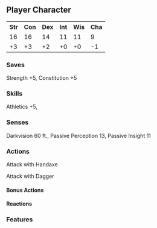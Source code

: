 ## Player Character


<table style="width:100%">
 <tr>
   <th>Str</th>
   <th>Con</th>
   <th>Dex</th>
   <th>Int</th>
   <th>Wis</th>
   <th>Cha</th>
 </tr>
 <tr>
   <td>16</td>
   <td>16</td>
   <td>14</td>
   <td>11</td>
   <td>11</td>
   <td>9</td>
 </tr>
 <tr>
   <td><ChatMacro message="Strength check: [1d20+3]">+3</ChatMacro></td>
   <td><ChatMacro message="Constitution check: [1d20+3]">+3</ChatMacro></td>
   <td><ChatMacro message="Dexterity check: [1d20+2]">+2</ChatMacro></td>
   <td><ChatMacro message="Intelligence check: [1d20+0]">+0</ChatMacro></td>
   <td><ChatMacro message="Wisdom check: [1d20+0]">+0</ChatMacro></td>
   <td><ChatMacro message="Charisma check: [1d20-1]">-1</ChatMacro></td>
 </tr>
</table>

### Saves
<ChatMacro message="Strength save: [1d20+5]">Strength +5</ChatMacro>, <ChatMacro message="Constitution save: [1d20+5]">Constitution +5</ChatMacro>

### Skills
<ChatMacro message="Athletics check: [1d20+5]">Athletics +5</ChatMacro>,

### Senses
Darkvision 60 ft., Passive Perception 13, Passive Insight 11

### Actions


<ChatMacro
  templateId="attackTemplate"
  var-weapon="Handaxe"
  var-attackRollFormula="[1d20 + 5]"
  var-damageRollFormula="[1d6 + 6]">
  Attack with Handaxe
</ChatMacro>

<ChatMacro
  templateId="attackTemplate"
  var-weapon="Axe"
  var-attackRollFormula="[1d20 + 5]"
  var-damageRollFormula="[1d4 + 4]">
  Attack with Dagger
</ChatMacro>



#### Bonus Actions



#### Reactions


### Features




<Template id="attackTemplate">
  <Box>
    <BoxRow>
      **<span style="color:red">Attack with {{weapon}}</span>**
    </BoxRow>
    <BoxRow>
      <BoxColumn>
        Attack Roll
      </BoxColumn>
      <BoxColumn>
        {{attackRollFormula}}
      </BoxColumn>
    </BoxRow>
    <BoxRow>
      <BoxColumn>
        Damage
      </BoxColumn>
      <BoxColumn>
        {{damageRollFormula}}
      </BoxColumn>
    </BoxRow>
  </Box>
</Template>

